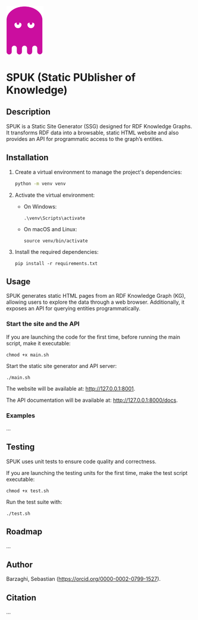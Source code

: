<img src="static/logo.png" alt="logo" width="100"/>

# SPUK (Static PUblisher of Knowledge)

## Description

SPUK is a Static Site Generator (SSG) designed for RDF Knowledge Graphs. It transforms RDF data into a browsable, static HTML website and also provides an API for programmatic access to the graph’s entities.

## Installation

1. Create a virtual environment to manage the project's dependencies:

    ```bash
    python -m venv venv
    ```

2. Activate the virtual environment:

    * On Windows:
    
        ```
        .\venv\Scripts\activate
        ```

    * On macOS and Linux:

        ```
        source venv/bin/activate
        ```

3. Install the required dependencies:

    ```
    pip install -r requirements.txt
    ```

## Usage

SPUK generates static HTML pages from an RDF Knowledge Graph (KG), allowing users to explore the data through a web browser. Additionally, it exposes an API for querying entities programmatically.

### Start the site and the API

If you are launching the code for the first time, before running the main script, make it executable:

    chmod +x main.sh

Start the static site generator and API server:

    ./main.sh

The website will be available at: http://127.0.0.1:8001.

The API documentation will be available at: http://127.0.0.1:8000/docs.

### Examples

...

## Testing

SPUK uses unit tests to ensure code quality and correctness.

If you are launching the testing units for the first time, make the test script executable:

    chmod +x test.sh

Run the test suite with:

    ./test.sh

## Roadmap

...

## Author

Barzaghi, Sebastian (https://orcid.org/0000-0002-0799-1527).

## Citation

...